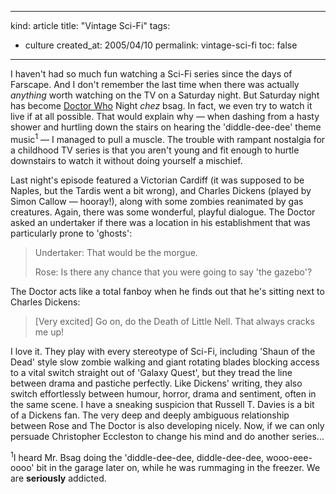 -----
kind: article
title: "Vintage Sci-Fi"
tags:
- culture
created_at: 2005/04/10
permalink: vintage-sci-fi
toc: false
-----

<p>I haven't had so much fun watching a Sci-Fi series since the days of Farscape. And I don't remember the last time when there was actually <em>anything</em> worth watching on the TV on a Saturday night. But Saturday night has become <a href="http://www.rousette.org.uk/blog/archives/2005/03/27/dr-who/" title="I rave about the first episode">Doctor Who</a> Night <em>chez</em> bsag. In fact, we even try to watch it live if at all possible. That would explain why &mdash; when dashing from a hasty shower and hurtling down the stairs on hearing the 'diddle-dee-dee' theme music<sup>1</sup> &mdash; I managed to pull a muscle. The trouble with rampant nostalgia for a childhood TV series is that you aren't young and fit enough to hurtle downstairs to watch it without doing yourself a mischief.</p>

<p>Last night's episode featured a Victorian Cardiff (it was supposed to be Naples, but the Tardis went a bit wrong), and Charles Dickens (played by Simon Callow &mdash; hooray!), along with some zombies reanimated by gas creatures. Again, there was some wonderful, playful dialogue. The Doctor asked an undertaker if there was a location in his establishment that was particularly prone to 'ghosts':</p>

<blockquote>
<p>Undertaker: That would be the morgue.</p>
<p>Rose: Is there any chance that you were going to say 'the gazebo'?</p>
</blockquote>

<p>The Doctor acts like a total fanboy when he finds out that he's sitting next to Charles Dickens:</p>

<blockquote>
<p>[Very excited] Go on, do the Death of Little Nell. That always cracks me up!</p>
</blockquote>

<p>I love it. They play with every stereotype of Sci-Fi, including 'Shaun of the Dead' style slow zombie walking and giant rotating blades blocking access to a vital switch straight out of 'Galaxy Quest', but they tread the line between drama and pastiche perfectly. Like Dickens' writing, they also switch effortlessly between humour, horror, drama and sentiment, often in the same scene. I have a sneaking suspicion that Russell T. Davies is a bit of a Dickens fan. The very deep and deeply ambiguous relationship between Rose and The Doctor is also developing nicely. Now, if we can only persuade Christopher Eccleston to change his mind and do another series...</p>

<p><sup>1</sup>I heard Mr. Bsag doing the 'diddle-dee-dee, diddle-dee-dee, wooo-eee-oooo' bit in the garage later on, while he was rummaging in the freezer. We are <strong>seriously</strong> addicted.</p>



